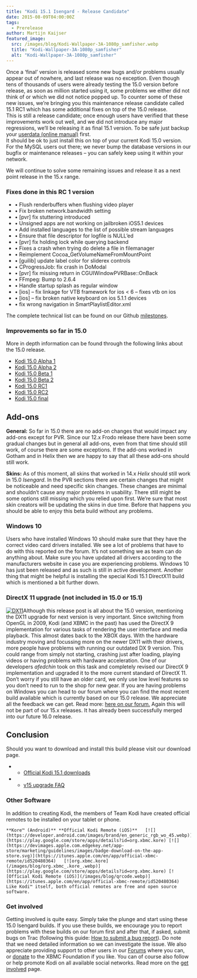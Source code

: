 ```yaml
---
title: "Kodi 15.1 Isengard - Release Candidate"
date: 2015-08-09T04:00:00Z
tags:
  - Prerelease
author: Martijn Kaijser
featured_image:
  src: /images/blog/Kodi-Wallpaper-3A-1080p_samfisher.webp
  title: "Kodi-Wallpaper-3A-1080p_samfisher"
  alt: "Kodi-Wallpaper-3A-1080p_samfisher"
---
```


Once a ‘final’ version is released some new bugs and/or problems usually appear out of nowhere, and last release was no exception. Even though tens of thousands of users were already testing the 15.0 version before release, as soon as million started using it, some problems we either did not think of or which we did not notice popped up. To counter some of these new issues, we’re bringing you this maintenance release candidate called 15.1 RC1 which has some additional fixes on top of the 15.0 release.  
 This is still a release candidate; once enough users have verified that these improvements work out well, and we did not introduce any major regressions, we’ll be releasing it as final 15.1 version. To be safe just backup your [userdata (online manual)](https://kodi.wiki/view/Userdata) first.  
 It should be ok to just install this on top of your current Kodi 15.0 version. For the MySQL users out there; we never bump the database versions in our bugfix or maintenance releases – you can safely keep using it within your network.

We will continue to solve some remaining issues and release it as a next point release in the 15.x range.

### Fixes done in this RC 1 version

- • Flush renderbuffers when flushing video player
- • Fix broken network.bandwidth setting
- • [pvr] fix stuttering introduced
- • Unsigned apps are not working on jailbroken iOS5.1 devices
- • Add installed languages to the list of possible stream languages
- • Ensure that file descriptor for logfile is NULL’ed
- • [pvr] fix holding lock while querying backend
- • Fixes a crash when trying do delete a file in filemanager
- • Reimplement Cocoa_GetVolumeNameFromMountPoint
- • [guilib] update label color for sliderex controls
- • CProgressJob: fix crash in DoModal
- • [pvr] fix missing return in CGUIWindowPVRBase::OnBack
- • FFmpeg: Bump to 2.6.4
- • Handle startup splash as regular window
- • [ios] – fix linkage for VTB framework for ios \< 6 – fixes vtb on ios
- • [ios] – fix broken native keyboard on ios 5.1.1 devices
- • fix wrong navigation in SmartPlaylistEditor.xml

The complete technical list can be found on our Github [milestones](https://github.com/xbmc/xbmc/milestones?direction=desc&sort=due_date&state=closed).

### Improvements so far in 15.0

More in depth information can be found through the following links about the 15.0 release.

- [Kodi 15.0 Alpha 1](/article/kodi-150-alpha-1-road-isengard)
- [Kodi 15.0 Alpha 2](/article/kodi-150-isengard-alpha-2)
- [Kodi 15.0 Beta 1](/article/kodi-150-isengard-beta-1 "Kodi 15.0 Isengard – Beta 1")
- [Kodi 15.0 Beta 2](/article/kodi-150-isengard--beta-2 "Kodi 15.0 Isengard – Beta 2")
- [Kodi 15.0 RC1](/article/kodi-150-isengard-rc-1)
- [Kodi 15.0 RC2](/article/kodi-150-isengard--rc-2)
- [Kodi 15.0 final](/article/kodi-150-isengard-one-release-rule-them-all)

## Add-ons

**General:** So far in 15.0 there are no add-on changes that would impact any add-ons except for PVR. Since our 12.x Frodo release there have been some gradual changes but in general all add-ons, even from that time should still work, of course there are some exceptions. If the add-ons worked in Gotham and in Helix then we are happy to say that all these add-ons should still work.

**Skins:** As of this moment, all skins that worked in 14.x _Helix_ should still work in 15.0 _Isengard_. In the PVR sections there are certain changes that might be noticeable and need specific skin changes. These changes are minimal and shouldn’t cause any major problems in usability. There still might be some options still missing which you relied upon first. We’re sure that most skin creators will be updating the skins in due time. Before that happens you should be able to enjoy this beta build without any problems.

### Windows 10

Users who have installed Windows 10 should make sure that they have the correct video card drivers installed. We see a lot of problems that have to do with this reported on the forum. It’s not something we as team can do anything about. Make sure you have updated all drivers according to the manufacturers website in case you are experiencing problems. Windows 10 has just been released and as such is still in active development. Another thing that might be helpful is installing the special Kodi 15.1 DirectX11 build which is mentioned a bit further down.

### DirectX 11 upgrade (not included in 15.0 or 15.1)

[![DX11](/images/blog/DX11.webp)](/images/blog/DX11.webp)Although this release post is all about the 15.0 version, mentioning the DX11 upgrade for next version is very important. Since switching from OpenGL in 2009, Kodi (and XBMC in the past) has used the DirectX 9 implementation for various tasks of rendering the user interface and media playback. This almost dates back to the XBOX days. With the hardware industry moving and focussing more on the newer DX11 with their drivers, more people have problems with running our outdated DX 9 version. This could range from simply not starting, crashing just after loading, playing videos or having problems with hardware acceleration. One of our developers _afedchin_ took on this task and completely revised our DirectX 9 implementation and upgraded it to the more current standard of DirectX 11. Don’t worry if you still have an older card, we only use low level features so you don’t need to run to the shop for new gear. If you are having problems on Windows you can head to our forum where you can find the most recent build available which is currently based on our 15.0 release. We appreciate all the feedback we can get. Read more: [here on our forum.](https://forum.kodi.tv/showthread.php?tid=218274) Again this will not be part of our 15.x releases. It has already been successfully merged into our future 16.0 release.

## Conclusion

Should you want to download and install this build please visit our download page.

- - [Official Kodi 15.1 downloads](/download)
- - [v15 upgrade FAQ](https://kodi.wiki/view/Isengard_FAQ)

### Other Software

In addition to creating Kodi, the members of Team Kodi have created official remotes to be installed on your tablet or phone.

    **Kore™ (Android)** **Official Kodi Remote (iOS)**   [![](https://developer.android.com/images/brand/en_generic_rgb_wo_45.webp)](https://play.google.com/store/apps/details?id=org.xbmc.kore) [![](https://devimages.apple.com.edgekey.net/app-store/marketing/guidelines/images/badge-download-on-the-app-store.svg)](https://itunes.apple.com/en/app/official-xbmc-remote/id520480364)   [![org.xbmc.kore](/images/blog/org.xbmc_.kore_.webp)](https://play.google.com/store/apps/details?id=org.xbmc.kore) [![Official Kodi Remote (iOS)](/images/blog/qrcode.webp)](https://itunes.apple.com/en/app/official-xbmc-remote/id520480364)    Like Kodi™ itself, both official remotes are free and open source software.

### Get involved

Getting involved is quite easy. Simply take the plunge and start using these 15.0 Isengard builds. If you use these builds, we encourage you to report problems with these builds on our forum first and after that, if asked, submit bugs on Trac (following this guide: [How to submit a bug report](https://kodi.wiki/view/HOW-TO:Submit_a_bug_report)). Do note that we need detailed information so we can investigate the issue. We also appreciate providing support to other users in our [Forums](https://forum.kodi.tv/ "Kodi Forums") where you can, or [donate](/contribute/donate "XBMC Foundation Donations") to the XBMC Foundation if you like. You can of course also follow or help promote Kodi on all available social networks. Read more on the [get involved](/get-involved) page.
